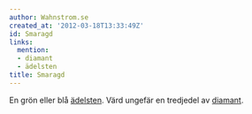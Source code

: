 ```yaml
---
author: Wahnstrom.se
created_at: '2012-03-18T13:33:49Z'
id: Smaragd
links:
  mention:
  - diamant
  - ädelsten
title: Smaragd
---
```


En grön eller blå [ädelsten]. Värd ungefär en tredjedel av [diamant].

  [ädelsten]: ädelsten
  [diamant]: diamant
